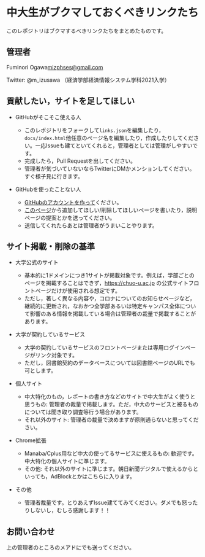 # 中大生がブクマしておくべきリンクたち

このレポジトリはブクマするべきリンクたちをまとめたものです。

## 管理者
Fuminori Ogawa<mizphses@gmail.com>

Twitter: @m_izusawa （経済学部経済情報システム学科2021入学）

## 貢献したい，サイトを足してほしい

- GitHubがそこそこ使える人
  - このレポジトリをフォークして`links.json`を編集したり，`docs/index.html`他任意のページ名を編集したり，作成したりしてください。一応Issueも建てといてくれると，管理者としては管理がしやすいです。
  - 完成したら，Pull Requestを出してください。
  - 管理者が気づいていないならTwitterにDMかメンションしてください。すぐ様子見に行きます。

- GitHubを使ったことない人
  - [GitHubのアカウントを作って](https://github.com/join)ください。
  - [このページ](https://github.com/mizphses/links.chuo.club/issues/new/choose)から追加してほしい/削除してほしいページを書いたり，説明ページの提案とかを送ってください。
  - 送信してくれたらあとは管理者がうまいことやります。

## サイト掲載・削除の基準
- 大学公式のサイト
  - 基本的に1ドメインにつき1サイトが掲載対象です。例えば，学部ごとのページを掲載することはできず，https://chuo-u.ac.jp の公式サイトフロントページだけが使用される想定です。
  - ただし，著しく異なる内容や，コロナについてのお知らせページなど，継続的に更新され，なおかつ全学部あるいは特定キャンパス全体について影響のある情報を掲載している場合は管理者の裁量で掲載することがあります。

- 大学が契約しているサービス
  - 大学の契約しているサービスのフロントページまたは専用ログインページがリンク対象です。
  - ただし，図書館契約のデータベースについては図書館ページのURLでも可とします。

- 個人サイト
  - 中大特化のもの，レポートの書き方などのサイトで中大生がよく使うと思うもの: 管理者の裁量で掲載します。ただ，中大のサービスと被るものについては聞き取り調査等行う場合があります。
  - それ以外のサイト: 管理者の裁量で決めますが原則通らないと思ってください。

- Chrome拡張
  - Manaba/Cplus用など中大の使ってるサービスに使えるもの: 歓迎です。中大特化の個人サイトに準じます。
  - その他: それ以外のサイトに準じます。朝日新聞デジタルで使えるからといっても，AdBlockとかはこちらに入ります。

- その他
  - 管理者裁量です。とりあえずIssue建ててみてください。ダメでも怒ったりしないし，むしろ感謝します！！

## お問い合わせ

上の管理者のところのメアドにでも送ってください。
